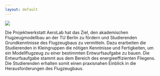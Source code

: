```yaml
---
layout: default
---
```


![](../assets/images/alina.png)

Die Projektwerkstatt AeroLab hat das Ziel, den akademischen Flugzeugmodellbau an der TU Berlin zu fördern und Studierenden Grundkenntnisse des Flugzeugbaus zu vermitteln. Dazu erarbeiten die Studierenden in Kleingruppen die nötigen Kenntnisse und Fertigkeiten, um ein Modellflugzeug zu einer bestimmten Entwurfsaufgabe zu bauen. Die Entwurfsaufgabe stammt aus dem Bereich des energieeffizienten Fliegens. Die Studierenden erhalten somit einen praxisnahen Einblick in die Herausforderungen des Flugzeugbaus.
